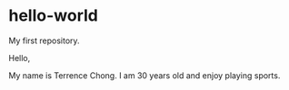 # hello-world
My first repository.

Hello,

My name is Terrence Chong. I am 30 years old and enjoy playing sports.
